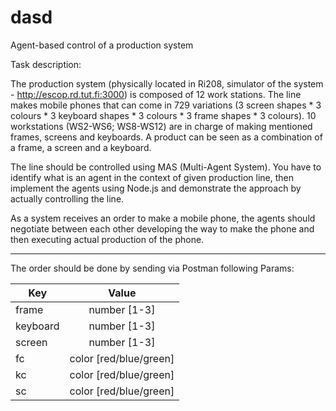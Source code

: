 # dasd
Agent-based control of a production system

Task description:

The production system (physically located in Ri208, simulator of the system - http://escop.rd.tut.fi:3000)
is composed of 12 work stations. The line makes mobile phones that can come in 729 variations
(3 screen shapes * 3 colours * 3 keyboard shapes * 3 colours * 3 frame shapes * 3 colours).
10 workstations (WS2-WS6; WS8-WS12) are in charge of making mentioned frames, screens and keyboards.
A product can be seen as a combination of a frame, a screen and a keyboard.

The line should be controlled using MAS (Multi-Agent System). You have to identify what is an agent in the context
of given production line, then implement the agents using Node.js and demonstrate the approach by actually
controlling the line.

As a system receives an order to make a mobile phone, the agents should negotiate between each other
developing the way to make the phone and then executing actual production of the phone.

-------------------------------------------------------------------------------------------------------------------


The order should be done by sending via Postman following Params:

| Key           | Value         |
| ------------- |:-------------:|
| frame         | number [1-3]  |
| keyboard      | number [1-3]  |
| screen        | number [1-3]  |
| fc            | color [red/blue/green]  |
| kc            | color [red/blue/green]  |
| sc            | color [red/blue/green]  |
